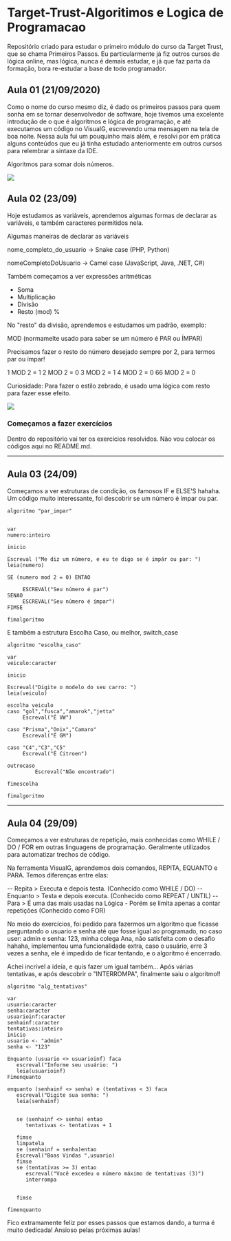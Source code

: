 # Target-Trust-Algoritimos e Logica de Programacao
 Repositório criado para estudar o primeiro módulo do curso da Target Trust, que se chama Primeiros Passos.
 Eu particularmente já fiz outros cursos de lógica online, mas lógica, nunca é demais estudar, e já que faz parta da formação, bora re-estudar a base de todo programador.

## Aula 01 (21/09/2020)
Como o nome do curso mesmo diz, é dado os primeiros passos para quem sonha em se tornar desenvolvedor de software, hoje tivemos uma excelente introdução de o que é algoritmos e lógica de programação, e até executamos um código no VisualG, escrevendo uma mensagem na tela de boa noite. 
Nessa aula fui um pouquinho mais além, e resolvi por em prática alguns conteúdos que eu já tinha estudado anteriormente em outros cursos para relembrar a sintaxe da IDE. 

Algoritmos para somar dois números.

![](https://cdn.discordapp.com/attachments/757772173828947988/757772317353967666/3da41abe-d2bf-4559-9d1d-bdf08f1c1569.png)

## Aula 02 (23/09)
Hoje estudamos as variáveis, aprendemos algumas formas de declarar as variáveis, e também caracteres permitidos nela.

Algumas maneiras de declarar as variáveis

nome_completo_do_usuario -> Snake case
(PHP, Python)

nomeCompletoDoUsuario -> Camel case
(JavaScript, Java, .NET, C#)

Também começamos a ver expressões aritméticas

- Soma
- Multiplicação
- Divisão 
- Resto (mod) %

No "resto" da divisão, aprendemos e estudamos um padrão, exemplo:

MOD (normamelte usado para saber se um número é PAR ou ÍMPAR)

Precisamos fazer o resto do número desejado sempre por 2, para termos par ou ímpar!

1 MOD 2 = 1
2 MOD 2 = 0
3 MOD 2 = 1
4 MOD 2 = 0
66 MOD 2 = 0


Curiosidade:
Para fazer o estilo zebrado, é usado uma lógica com resto para fazer esse efeito.

![](https://miro.medium.com/max/700/1*B8ss0wl-5kDyNonX5u-SFw.jpeg)

### Começamos a fazer exercícios 

Dentro do repositório vai ter os exercícios resolvidos. Não vou colocar os códigos aqui no README.md.

***

## Aula 03 (24/09)

Começamos a ver estruturas de condição, os famosos IF e ELSE'S hahaha.
Um código muito interessante, foi descobrir se um número é ímpar ou par.

```
algoritmo "par_impar"


var
numero:inteiro

inicio

Escreval ("Me diz um número, e eu te digo se é impár ou par: ")
leia(numero)

SE (numero mod 2 = 0) ENTAO

     ESCREVAl("Seu número é par")
SENAO
     ESCREVAL("Seu número é ímpar")
FIMSE

fimalgoritmo
```
E também a estrutura Escolha Caso, ou melhor, switch_case

```
algoritmo "escolha_caso"

var
veiculo:caracter

inicio

Escreval("Digite o modelo do seu carro: ")
leia(veiculo)

escolha veiculo
caso "gol","fusca","amarok","jetta"
     Escreval("É VW")

caso "Prisma","Onix","Camaro"
     Escreval("É GM")
     
caso "C4","C3","C5"
     Escreval("É Citroen")

outrocaso
         Escreval("Não encontrado")

fimescolha

fimalgoritmo
```
***
## Aula 04 (29/09)

Começamos a ver estruturas de repetição, mais conhecidas como WHILE / DO / FOR em outras linguagens de programação. Geralmente utilizados para automatizar trechos de código.

Na ferramenta VisualG, aprendemos dois comandos, REPITA, EQUANTO e PARA. Temos diferenças entre elas:

-- Repita > Executa e depois testa. (Conhecido como WHILE / DO)
-- Enquanto > Testa e depois executa. (Conhecido como REPEAT / UNTIL)
-- Para > É uma das mais usadas na Lógica - Porém se limita apenas a contar repetições (Conhecido como FOR)

No meio do exercícios, foi pedido para fazermos um algoritmo que ficasse perguntando o usuario e senha até que fosse igual ao programado, no caso user: admin e senha: 123, minha colega Ana, não satisfeita com o desafio hahaha, implementou uma funcionalidade extra, caso o usuário, erre 3 vezes a senha, ele é impedido de ficar tentando, e o algoritmo é encerrado. 

Achei incrível a ideia, e quis fazer um igual também...
Após várias tentativas, e após descobrir o "INTERROMPA", finalmente saiu o algoritmo!!

```
algoritmo "alg_tentativas"

var
usuario:caracter
senha:caracter
usuarioinf:caracter
senhainf:caracter
tentativas:inteiro
inicio
usuario <- "admin"
senha <- "123"

Enquanto (usuario <> usuarioinf) faca
   escreval("Informe seu usuário: ")
   leia(usuarioinf)
Fimenquanto

enquanto (senhainf <> senha) e (tentativas < 3) faca
   escreval("Digite sua senha: ")
   leia(senhainf)


   se (senhainf <> senha) entao
      tentativas <- tentativas + 1

   fimse
   limpatela
   se (senhainf = senha)entao
   Escreval("Boas Vindas ",usuario)
   fimse
   se (tentativas >= 3) entao
      escreval("Você excedeu o número máximo de tentativas (3)")
      interrompa


   fimse

fimenquanto
```

Fico extramamente feliz por esses passos que estamos dando, a turma é muito dedicada! Ansioso pelas próximas aulas!